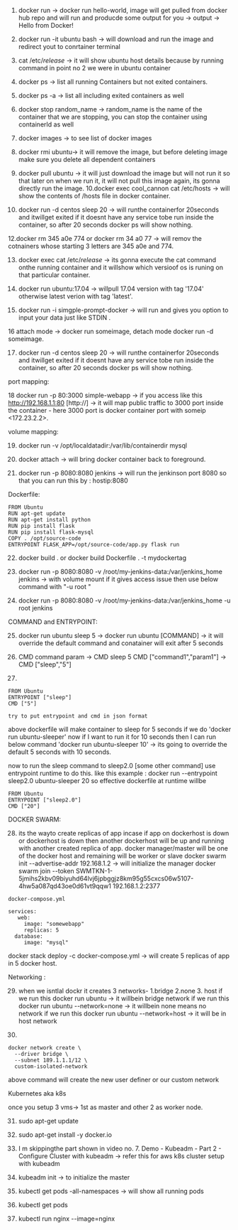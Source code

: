 1. docker run -> docker run hello-world, image will get pulled from docker hub repo and will run and producde some output for you -> output -> Hello from Docker!
2. docker run -it ubuntu bash -> will download and run the image and redirect yout to conrtainer terminal
3. cat /etc/*release* -> it will show ubuntu host details because by running command in point no 2 we were in ubuntu container
4. docker ps -> list all running Containers but not exited containers.
5. docker ps -a -> list all including exited containers as well
6. docker stop random_name -> random_name is the name of the container that we are stopping, you can stop the container using containerId as well
7. docker images -> to see list of docker images
8. docker rmi ubuntu-> it will remove the image, but before deleting image make sure you delete all dependent containers
9. docker pull ubuntu -> it will just download the image but will not run it so that later on when we run it, it will not pull this image again, its gonna directly run the image.
10.docker exec cool_cannon cat /etc/hosts -> will show the contents of /hosts file in docker container.

11. docker run -d centos sleep 20 -> will runthe containerfor 20seconds and itwillget exited if it doesnt have any service tobe run inside the container, so after  20 seconds docker ps will show nothing.

12.docker rm 345 a0e 774 or docker rm 34 a0 77 -> will remov the cotnainers whose starting 3 letters are 345 a0e and 774.

13. docker exec <container-id> cat /etc/*release* -> its gonna execute the cat command onthe running container and it willshow which versioof os is runing on that particular container.
  
14. docker run ubuntu:17.04 -> willpull 17.04 version with tag '17.04' otherwise latest verion with tag 'latest'.

15. docker run -i simgple-prompt-docker -> will run and gives you option to input your data just like STDIN .

16 attach mode -> docker run someimage, detach mode docker run -d someimage.

17. docker run -d centos sleep 20 -> will runthe containerfor 20seconds and itwillget exited if it doesnt have any service tobe run inside the container, so after  20 seconds docker ps will show nothing.

port mapping:
  
18 docker run -p 80:3000 simple-webapp -> if you access like this http://192.168.1.1:80 [http://<docker-host-ip>] -> it will map public traffic to 3000 port inside the container - here 3000 port is docker container port with someip <172.23.2.2>.

volume mapping:

19. docker run -v /opt/localdatadir:/var/lib/containerdir mysql

20. docker attach <container-id> -> will bring docker container back to foreground.
  
21. docker run -p 8080:8080 jenkins -> will run the jenkinson port 8080 so that you can run this by : hostip:8080

Dockerfile:

```
FROM Ubuntu
RUN apt-get update
RUN apt-get install python
RUN pip install flask
RUN pip install flask-mysql
COPY . /opt/source-code
ENTRYPOINT FLASK_APP=/opt/source-code/app.py flask run
```

22. docker build . or docker build Dockerfile . -t mydockertag

23. docker run -p 8080:8080 -v /root/my-jenkins-data:/var/jenkins_home jenkins  -> with volume mount if it gives access issue then use below command with "-u root "

24. docker run -p 8080:8080 -v /root/my-jenkins-data:/var/jenkins_home -u root jenkins 

COMMAND and ENTRYPOINT:

25. docker run ubuntu sleep 5 -> docker run ubuntu [COMMAND] -> it will override the default command and conatainer will exit after 5 seconds

26. CMD command param -> CMD sleep 5
    CMD ["command1","param1"] -> CMD ["sleep","5"]

27. 
```
FROM Ubuntu
ENTRYPOINT ["sleep"]
CMD ["5"]

try to put entrypoint and cmd in json format
```
above dockerfile will make container to sleep for 5 seconds if we do 'docker run ubuntu-sleeper'
now if I want to run it for 10 seconds then I can run below command 
'docker run ubuntu-sleeper 10' -> its going to override the default 5 seconds with 10 seconds.

now to run the sleep command to sleep2.0 [some other command] use entrypoint runtime to do this.
like this example : docker run --entrypoint sleep2.0 ubuntu-sleeper 20
so effective dockerfile at runtime willbe 
```
FROM Ubuntu
ENTRYPOINT ["sleep2.0"]
CMD ["20"]
```

DOCKER SWARM:

28. its the wayto create replicas of app incase if app on dockerhost is down or dockerhost is down then another dockerhost will be up and running with another created replica of app.
docker manager/master will be one of the docker host and remaining will be worker or slave
docker swarm init --advertise-addr  192.168.1.2 -> will initialize the manager
docker swarm join --token SWMTKN-1-5jmihs2kbv09biyuhd64lvj6jpbggjz8km95g55cxcs06w5107-4hw5a087qd43oe0d61vt9qqw1 192.168.1.2:2377
```
docker-compose.yml

services:
   web:
     image: "somewebapp"
     replicas: 5
  database:
     image: "mysql"     

```
docker stack deploy -c docker-compose.yml -> will create 5 replicas of app in 5 docker host.

Networking :

29. when we isntlal dockr it creates 3 networks- 1.bridge 2.none 3. host
if we run this docker run ubuntu -> it willbein bridge network
if we run this docker run ubuntu --network=none -> it willbein none means no network
if we run this docker run ubuntu --network=host -> it will be in host network

30. 
```
docker network create \
  --driver bridge \
  --subnet 189.1.1.1/12 \
  custom-isolated-network
```
above command will create the new user definer or our custom network


Kubernetes aka k8s

once you setup 3 vms-> 1st as master and other 2 as worker node.

31. sudo apt-get update
32. sudo apt-get install -y docker.io
33. I m skippingthe part shown in video no. 7. Demo - Kubeadm - Part 2 - Configure Cluster with kubeadm -> refer this for aws k8s cluster setup with kubeadm

34. kubeadm init -> to initialize the master

35. kubectl get pods -all-namespaces -> will show all running pods

36. kubectl get pods 

37. kubectl run nginx --image=nginx
